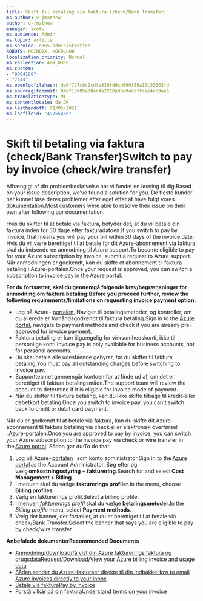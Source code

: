 ```yaml
---
title: Skift til betaling via faktura (check/Bank Transfer)
ms.author: v-jmathew
author: v-jmathew
manager: scotv
ms.audience: Admin
ms.topic: article
ms.service: o365-administration
ROBOTS: NOINDEX, NOFOLLOW
localization_priority: Normal
ms.collection: Adm_O365
ms.custom:
- "9004168"
- "7344"
ms.openlocfilehash: de0f727c8c2cdfa830fd9cd600f59a10c33663fd
ms.sourcegitcommit: 04bf13605a30ad4a2218ad9e94dcffcee4cc9aa6
ms.translationtype: MT
ms.contentlocale: da-DK
ms.lasthandoff: 01/05/2021
ms.locfileid: "49755450"
---
```

# <a name="switch-to-pay-by-invoice-checkwire-transfer"></a><span data-ttu-id="f355b-102">Skift til betaling via faktura (check/Bank Transfer)</span><span class="sxs-lookup"><span data-stu-id="f355b-102">Switch to pay by invoice (check/wire transfer)</span></span>

<span data-ttu-id="f355b-103">Afhængigt af din problembeskrivelse har vi fundet en løsning til dig.</span><span class="sxs-lookup"><span data-stu-id="f355b-103">Based on your issue description, we’ve found a solution for you.</span></span> <span data-ttu-id="f355b-104">De fleste kunder har kunnet løse deres problemer efter eget efter at have fulgt vores dokumentation.</span><span class="sxs-lookup"><span data-stu-id="f355b-104">Most customers were able to resolve their issue on their own after following our documentation.</span></span>

<span data-ttu-id="f355b-105">Hvis du skifter til at betale via faktura, betyder det, at du vil betale din faktura inden for 30 dage efter fakturadatoen.</span><span class="sxs-lookup"><span data-stu-id="f355b-105">If you switch to pay by invoice, that means you will pay your bill within 30 days of the invoice date.</span></span> <span data-ttu-id="f355b-106">Hvis du vil være berettiget til at betale for dit Azure-abonnement via faktura, skal du indsende en anmodning til Azure support.</span><span class="sxs-lookup"><span data-stu-id="f355b-106">To become eligible to pay for your Azure subscription by invoice, submit a request to Azure support.</span></span> <span data-ttu-id="f355b-107">Når anmodningen er godkendt, kan du skifte et abonnement til faktura betaling i Azure-portalen.</span><span class="sxs-lookup"><span data-stu-id="f355b-107">Once your request is approved, you can switch a subscription to invoice pay in the Azure portal.</span></span>

<span data-ttu-id="f355b-108">**Før du fortsætter, skal du gennemgå følgende krav/begrænsninger for anmodning om faktura betaling:**</span><span class="sxs-lookup"><span data-stu-id="f355b-108">**Before you proceed further, review the following requirements/limitations on requesting invoice payment option:**</span></span>

- <span data-ttu-id="f355b-109">Log på Azure- [portalen](https://portal.azure.com/), Naviger til betalingsmetoder, og kontrollér, om du allerede er forhåndsgodkendt til faktura betaling.</span><span class="sxs-lookup"><span data-stu-id="f355b-109">Sign in to the [Azure portal](https://portal.azure.com/), navigate to payment methods and check if you are already pre-approved for invoice payment.</span></span>
- <span data-ttu-id="f355b-110">Faktura betaling er kun tilgængelig for virksomhedskonti, ikke til personlige konti.</span><span class="sxs-lookup"><span data-stu-id="f355b-110">Invoice pay is only available for business accounts, not for personal accounts.</span></span>
- <span data-ttu-id="f355b-111">Du skal betale alle udestående gebyrer, før du skifter til faktura betaling.</span><span class="sxs-lookup"><span data-stu-id="f355b-111">You must pay all outstanding charges before switching to invoice pay.</span></span>
- <span data-ttu-id="f355b-112">Supportteamet gennemgår kontoen for at finde ud af, om det er berettiget til faktura betalingsmåde.</span><span class="sxs-lookup"><span data-stu-id="f355b-112">The support team will review the account to determine if it is eligible for invoice mode of payment.</span></span>
- <span data-ttu-id="f355b-113">Når du skifter til faktura betaling, kan du ikke skifte tilbage til kredit-eller debetkort betaling.</span><span class="sxs-lookup"><span data-stu-id="f355b-113">Once you switch to invoice pay, you can't switch back to credit or debit card payment.</span></span>

<span data-ttu-id="f355b-114">Når du er godkendt til at betale via faktura, kan du skifte dit Azure-abonnement til faktura betaling via check eller elektronisk overførsel i [Azure-portalen](https://portal.azure.com/).</span><span class="sxs-lookup"><span data-stu-id="f355b-114">Once you are approved to pay by invoice, you can switch your Azure subscription to the invoice pay via check or wire transfer in the [Azure portal](https://portal.azure.com/).</span></span>
<span data-ttu-id="f355b-115">Sådan gør du:</span><span class="sxs-lookup"><span data-stu-id="f355b-115">To do that:</span></span>

1. <span data-ttu-id="f355b-116">Log på Azure- [portalen](https://portal.azure.com/)   som konto administrator.</span><span class="sxs-lookup"><span data-stu-id="f355b-116">Sign in to the [Azure portal](https://portal.azure.com/) as the Account Administrator.</span></span> <span data-ttu-id="f355b-117">Søg efter og vælg **omkostningsstyring + fakturering**.</span><span class="sxs-lookup"><span data-stu-id="f355b-117">Search for and select **Cost Management + Billing**.</span></span>
2. <span data-ttu-id="f355b-118">I menuen skal du vælge **fakturerings profiler**.</span><span class="sxs-lookup"><span data-stu-id="f355b-118">In the menu, choose **Billing profiles**.</span></span>
3. <span data-ttu-id="f355b-119">Vælg en fakturerings profil.</span><span class="sxs-lookup"><span data-stu-id="f355b-119">Select a billing profile.</span></span>
4. <span data-ttu-id="f355b-120">I menuen *fakturerings profil* skal du vælge **betalingsmetoder**.</span><span class="sxs-lookup"><span data-stu-id="f355b-120">In the *Billing profile* menu, select **Payment methods**.</span></span>
5. <span data-ttu-id="f355b-121">Vælg det banner, der fortæller, at du er berettiget til at betale via check/Bank Transfer.</span><span class="sxs-lookup"><span data-stu-id="f355b-121">Select the banner that says you are eligible to pay by check/wire transfer.</span></span>

<span data-ttu-id="f355b-122">**Anbefalede dokumenter**</span><span class="sxs-lookup"><span data-stu-id="f355b-122">**Recommended Documents**</span></span>

- [<span data-ttu-id="f355b-123">Anmodning/download/få vist din Azure fakturerings faktura og brugsdata</span><span class="sxs-lookup"><span data-stu-id="f355b-123">Request/Download/View your Azure billing invoice and usage data</span></span>](https://docs.microsoft.com/azure/billing/billing-download-azure-invoice-daily-usage-date)
- [<span data-ttu-id="f355b-124">Sådan sender du Azure-fakturaer direkte til din indbakke</span><span class="sxs-lookup"><span data-stu-id="f355b-124">How to email Azure invoices directly to your inbox</span></span>](https://docs.microsoft.com/azure/billing/billing-download-azure-invoice-daily-usage-date)
- [<span data-ttu-id="f355b-125">Betale via faktura</span><span class="sxs-lookup"><span data-stu-id="f355b-125">Pay by invoice</span></span>](https://docs.microsoft.com/azure/billing/billing-how-to-pay-by-invoice)
- [<span data-ttu-id="f355b-126">Forstå vilkår på din faktura</span><span class="sxs-lookup"><span data-stu-id="f355b-126">Understand terms on your invoice</span></span>](https://docs.microsoft.com/azure/billing/billing-understand-your-invoice)
